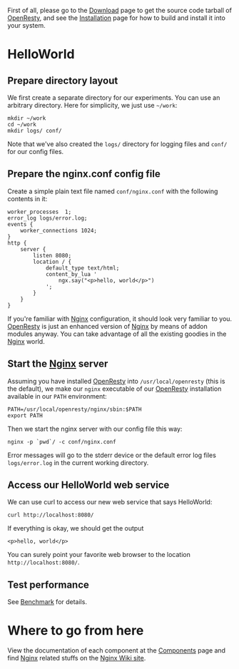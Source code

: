 <!---
    @title         Getting Started
    @creator       Yichun Zhang
    @created       2011-06-20 11:39 GMT
    @modifier      YichunZhang
    @modified      2013-08-24 19:42 GMT
    @changecount   30
--->

First of all, please go to the [Download](download/) page to get the source code tarball of [OpenResty](openresty/), and see the [Installation](installation/) page for how to build and install it into your system.


# HelloWorld

## Prepare directory layout
We first create a separate directory for our experiments. You can use an arbitrary directory. Here for simplicity, we just use `~/work`:

```
mkdir ~/work
cd ~/work
mkdir logs/ conf/
```

Note that we've also created the `logs/` directory for logging files and `conf/` for our config files.

## Prepare the nginx.conf config file
Create a simple plain text file named `conf/nginx.conf` with the following contents in it:

```
worker_processes  1;
error_log logs/error.log;
events {
    worker_connections 1024;
}
http {
    server {
        listen 8080;
        location / {
            default_type text/html;
            content_by_lua '
                ngx.say("<p>hello, world</p>")
            ';
        }
    }
}
```

If you're familiar with [Nginx](nginx/) configuration, it should look very familiar to you. [OpenResty](openresty/) is just an enhanced version of [Nginx](nginx/) by means of addon modules anyway. You can take advantage of all the existing goodies in the [Nginx](nginx/) world.

## Start the [Nginx](nginx/) server
Assuming you have installed [OpenResty](openresty/) into `/usr/local/openresty` (this is the default), we make our `nginx` executable of our [OpenResty](openresty/) installation available in our `PATH` environment:

```
PATH=/usr/local/openresty/nginx/sbin:$PATH
export PATH
```

Then we start the nginx server with our config file this way:

```
nginx -p `pwd`/ -c conf/nginx.conf
```

Error messages will go to the stderr device or the default error log files `logs/error.log` in the current working directory.

## Access our HelloWorld web service
We can use curl to access our new web service that says HelloWorld:

```
curl http://localhost:8080/
```

If everything is okay, we should get the output

```
<p>hello, world</p>
```

You can surely point your favorite web browser to the location `http://localhost:8080/`.

## Test performance
See [Benchmark](benchmark/) for details.


# Where to go from here

View the documentation of each component at the [Components](components/) page and find [Nginx](nginx/) related stuffs on the [Nginx Wiki site](http://wiki.nginx.org/).
